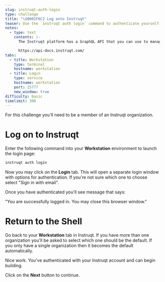 ```yaml
---
slug: instruqt-auth-login
type: challenge
title: "\U0001F6C2 Log onto Instruqt"
teaser: Use the `instruqt auth login` command to authenticate yourself and safely store your temporary credentials.
notes:
  - type: text
    contents: |-
      The Instruqt platform has a GraphQL API that you can use to manage your tracks and query data.

      https://api-docs.instruqt.com/
tabs:
  - title: Workstation
    type: terminal
    hostname: workstation
  - title: Login
    type: service
    hostname: workstation
    port: 15777
    new_window: true
difficulty: basic
timelimit: 300
---
```

<style type="text/css" rel="stylesheet">
hr.cyan { background-color: cyan; color: cyan; height: 2px; margin-bottom: -10px; }
h2.cyan { color: cyan; }
</style>For this challenge you'll need to be a member of an Instruqt organization.

Log on to Instruqt
==================

Enter the following command into your **Workstation** environment to launch the login page:
```bash
instruqt auth login
```

Now you may click on the **Login** tab. This will open a separate login window with options for authentication. If you're not sure which one to choose select "Sign in with email".

Once you have authenticated you'll see message that says:

"You are successfully logged in. You may close this browser window."

Return to the Shell
===================

Go back to your **Workstation** tab in Instruqt. If you have more than one organization you'll be asked to select which one should be the default. If you only have a single organization then it becomes the default automatically.

Nice work. You've authenticated with your Instruqt account and can begin building.

Click on the **Next** button to continue.